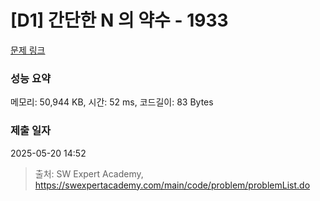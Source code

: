 # [D1] 간단한 N 의 약수 - 1933 

[문제 링크](https://swexpertacademy.com/main/code/problem/problemDetail.do?contestProbId=AV5PhcWaAKIDFAUq) 

### 성능 요약

메모리: 50,944 KB, 시간: 52 ms, 코드길이: 83 Bytes

### 제출 일자

2025-05-20 14:52



> 출처: SW Expert Academy, https://swexpertacademy.com/main/code/problem/problemList.do